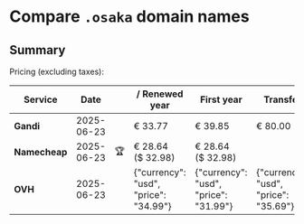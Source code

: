 # Compare `.osaka` domain names

## Summary

Pricing (excluding taxes):

| Service | Date |  | / Renewed year | First year | Transfer | Restoration |
|--|--|--|--|--|--|--|
| **Gandi** | 2025-06-23 |  | € 33.77 | € 39.85 | € 80.00 | € 115.95 |
| **Namecheap** | 2025-06-23 | 🏆 | € 28.64<br>($ 32.98) | € 28.64<br>($ 32.98) |  |  |
| **OVH** | 2025-06-23 |  | {"currency": "usd", "price": "34.99"} | {"currency": "usd", "price": "31.99"} | {"currency": "usd", "price": "35.69"} |  |

